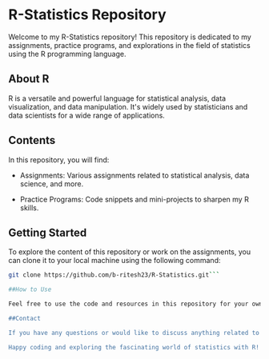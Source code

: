 # R-Statistics Repository

Welcome to my R-Statistics repository! This repository is dedicated to my assignments, practice programs, and explorations in the field of statistics using the R programming language.

## About R

R is a versatile and powerful language for statistical analysis, data visualization, and data manipulation. It's widely used by statisticians and data scientists for a wide range of applications.

## Contents

In this repository, you will find:

- Assignments: Various assignments related to statistical analysis, data science, and more.

- Practice Programs: Code snippets and mini-projects to sharpen my R skills.

## Getting Started

To explore the content of this repository or work on the assignments, you can clone it to your local machine using the following command:

```bash
git clone https://github.com/b-ritesh23/R-Statistics.git```

##How to Use

Feel free to use the code and resources in this repository for your own learning or reference. If you find anything useful or have suggestions for improvement, please don't hesitate to open issues or submit pull requests.

##Contact

If you have any questions or would like to discuss anything related to the content in this repository, you can reach me at shetageriteshraj@gmail.com.

Happy coding and exploring the fascinating world of statistics with R!